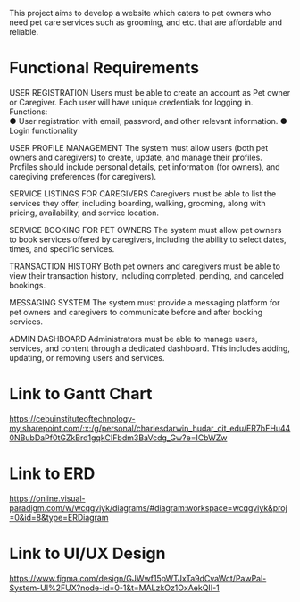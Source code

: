 This project aims to develop a website which caters to pet owners who need pet care services such as grooming, and etc. that are affordable and reliable.



# Functional Requirements
USER REGISTRATION 
  Users must be able to create an account as Pet owner or Caregiver. Each user will have unique credentials for logging in. 
    Functions:  
      ● User registration with email, password, and other relevant information. 
      ● Login functionality 
 
USER PROFILE MANAGEMENT 
The system must allow users (both pet owners and caregivers) to create, update, and manage their profiles. Profiles should include personal details, pet information (for owners), and caregiving preferences (for caregivers). 
 
SERVICE LISTINGS FOR CAREGIVERS 
Caregivers must be able to list the services they offer, including boarding, walking, grooming, along with pricing, availability, and service location. 
 
SERVICE BOOKING FOR PET OWNERS 
The system must allow pet owners to book services offered by caregivers, including the ability to select dates, times, and specific services. 
 
TRANSACTION HISTORY 
Both pet owners and caregivers must be able to view their transaction history, including completed, pending, and canceled bookings. 
 
MESSAGING SYSTEM 
The system must provide a messaging platform for pet owners and caregivers to communicate before and after booking services. 
 
ADMIN DASHBOARD 
Administrators must be able to manage users, services, and content through a dedicated dashboard. This includes adding, updating, or removing users and services. 


# Link to Gantt Chart
https://cebuinstituteoftechnology-my.sharepoint.com/:x:/g/personal/charlesdarwin_hudar_cit_edu/ER7bFHu440NBubDaPf0tGZkBrd1gqkCIFbdm3BaVcdg_Gw?e=ICbWZw


# Link to ERD
https://online.visual-paradigm.com/w/wcqgviyk/diagrams/#diagram:workspace=wcqgviyk&proj=0&id=8&type=ERDiagram


# Link to UI/UX Design
https://www.figma.com/design/GJWwf15pWTJxTa9dCvaWct/PawPal-System-UI%2FUX?node-id=0-1&t=MALzkOz1OxAekQII-1
